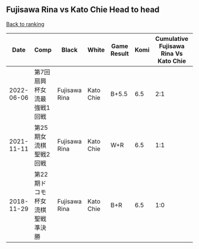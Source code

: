## Fujisawa Rina vs Kato Chie Head to head

[Back to ranking](../../index.md)




| **Date** | **Comp** | **Black** | **White** | **Game Result** | **Komi** | **Cumulative Fujisawa Rina Vs Kato Chie** | **Fujisawa Rina Streak** | **Kato Chie Streak** | 
| --- | --- | --- | --- | --- | --- | --- | --- | --- |
| 2022-06-06 | 第7回扇興杯女流最強戦1回戦 | Fujisawa Rina | Kato Chie | B+5.5 | 6.5 | 2:1 | 1 | 0 | 
| 2021-11-11 | 第25期女流棋聖戦2回戦 | Fujisawa Rina | Kato Chie | W+R | 6.5 | 1:1 | 0 | 1 | 
| 2018-11-29 | 第22期ドコモ杯女流棋聖戦準決勝 | Fujisawa Rina | Kato Chie | B+R | 6.5 | 1:0 | 1 | 0 |





